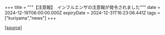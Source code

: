+++
title = """【注意報】　インフルエンザの注意報が発令されました"""
date = 2024-12-19T06:00:00.000Z
expiryDate = 2024-12-31T16:23:06.441Z
tags = ["kuriyama","news"]
+++


[[source]](https://www.town.kuriyama.hokkaido.jp/soshiki/38/20991.html)
